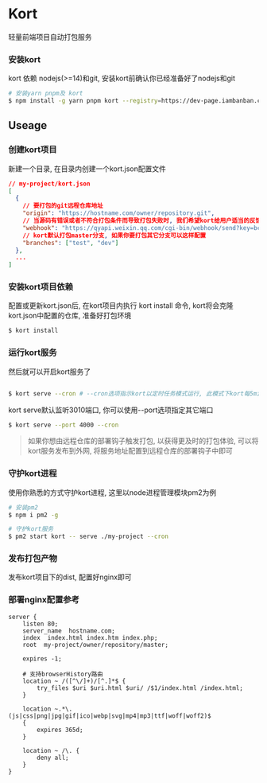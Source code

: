# Kort

轻量前端项目自动打包服务

### 安装kort

kort 依赖 nodejs(>=14)和git, 安装kort前确认你已经准备好了nodejs和git

```bash
# 安装yarn pnpm及 kort
$ npm install -g yarn pnpm kort --registry=https://dev-page.iambanban.com/registry/
```

## Useage

### 创建kort项目

新建一个目录, 在目录内创建一个kort.json配置文件

```json
// my-project/kort.json
[
  {
    // 要打包的git远程仓库地址
    "origin": "https://hostname.com/owner/repository.git",
    // 当源码有错误或者不符合打包条件而导致打包失败时, 我们希望kort给用户适当的反馈, kort会将打包消息发送给webhook
    "webhook": "https://qyapi.weixin.qq.com/cgi-bin/webhook/send?key=bc7871a1-7459-4c7c-8e1e-35108f7583fc",
    // kort默认打包master分支, 如果你要打包其它分支可以这样配置
    "branches": ["test", "dev"]
  },
  ...
]
```


### 安装kort项目依赖

配置或更新kort.json后, 在kort项目内执行 kort install 命令, kort将会克隆kort.json中配置的仓库, 准备好打包环境

```bash
$ kort install
```

### 运行kort服务

然后就可以开启kort服务了
```bash

$ kort serve --cron # --cron选项指示kort以定时任务模式运行, 此模式下kort每5min同步一次origin并打包仓库变更
```

kort serve默认监听3010端口, 你可以使用--port选项指定其它端口
```bash
$ kort serve --port 4000 --cron
```

> 如果你想由远程仓库的部署钩子触发打包, 以获得更及时的打包体验, 可以将kort服务发布到外网, 将服务地址配置到远程仓库的部署钩子中即可

### 守护kort进程
使用你熟悉的方式守护kort进程, 这里以node进程管理模块pm2为例

```bash
# 安装pm2
$ npm i pm2 -g

# 守护kort服务
$ pm2 start kort -- serve ./my-project --cron
```

### 发布打包产物
发布kort项目下的dist, 配置好nginx即可

### 部署nginx配置参考
```
server {
    listen 80;
    server_name  hostname.com;
    index  index.html index.htm index.php;
    root  my-project/owner/repository/master;

    expires -1;

    # 支持browserHistory路由
    location ~ /([^\/]+)/[^.]*$ {
        try_files $uri $uri.html $uri/ /$1/index.html /index.html;
    }

    location ~.*\.(js|css|png|jpg|gif|ico|webp|svg|mp4|mp3|ttf|woff|woff2)$
    {
        expires 365d;
    }

    location ~ /\. {
        deny all;
    }
}
```
